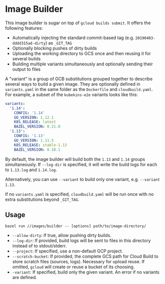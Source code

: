 Image Builder
=============

This image builder is sugar on top of `gcloud builds submit`. It offers the following features:

- Automatically injecting the standard commit-based tag (e.g. `20190403-dddd315ad-dirty`) as `_GIT_TAG`
- Optionally blocking pushes of dirty builds
- Uploading the working directory to GCS once and then reusing it for several builds
- Building multiple variants simultaneously and optionally sending their output to files

A "variant" is a group of GCB substitutions grouped together to describe several ways to build a
given image. They are optionally defined in `variants.yaml` in the same folder as the `Dockerfile`
and `cloudbuild.yaml`. For example, a subset of the `kubekins-e2e` variants looks like this:

```yaml
variants:
  '1.14':
    CONFIG: '1.14'
    GO_VERSION: 1.12.1
    K8S_RELEASE: latest
    BAZEL_VERSION: 0.21.0
  '1.13':
    CONFIG: '1.13'
    GO_VERSION: 1.11.5
    K8S_RELEASE: stable-1.13
    BAZEL_VERSION: 0.18.1
```

By default, the image builder will build both the `1.13` and `1.14` groups simultaneously.
If `--log-dir` is specified, it will write the build logs for each to `1.13.log` and `1.14.log`.

Alternatively, you can use `--variant` to build only one variant, e.g. `--variant 1.13`.

If no `variants.yaml` is specified, `cloudbuild.yaml` will be run once with no extra substitutions
beyond `_GIT_TAG`.

## Usage

```
bazel run //images/builder -- [options] path/to/image-directory/
```

* `--allow-dirty`: If true, allow pushing dirty builds.
* `--log-dir`: If provided, build logs will be sent to files in this directory instead of to stdout/stderr.
* `--project`: If specified, use a non-default GCP project.
* `--scratch-bucket`: If provided, the complete GCS path for Cloud Build to store scratch files (sources, logs). Necessary for upload reuse. If omitted, `gcloud` will create or reuse a bucket of its choosing.
* `-variant`: If specified, build only the given variant. An error if no variants are defined.

